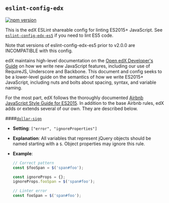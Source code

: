 ## `eslint-config-edx`
[![npm version](https://badge.fury.io/js/eslint-config-edx.svg)](https://badge.fury.io/js/eslint-config-edx)

This is the edX ESLint shareable config for linting ES2015+ JavaScript. See [`eslint-config-edx-es5`](https://npmjs.com/package/eslint-config-edx-es5) if you need to lint ES5 code.

Note that versions of eslint-config-edx-es5 prior to v2.0.0 are INCOMPATIBLE with this config.

edX maintains high-level documentation on the [Open edX Developer's Guide](http://edx.readthedocs.io/projects/edx-developer-guide/en/latest/user_interface_development.html?highlight=ux#adding-a-ui-page) on how we write new JavaScript features, including our use of RequireJS, Underscore and Backbone. This document and config seeks to be a lower-level guide on the semantics of how we write ES2015+ JavaScript, including nuts and bolts about spacing, syntax, and variable naming.

For the most part, edX follows the thoroughly documented [Airbnb JavaScript Style Guide for ES2015](http://airbnb.io/javascript/). In addition to the base Airbnb rules, edX adds or extends several of our own. They are described below.

####[`dollar-sign`](https://github.com/erikdesjardins/eslint-plugin-dollar-sign)
- **Setting**: `["error", "ignoreProperties"]`
- **Explanation**: All variables that represent jQuery objects should be named starting with a `$`. Object properties may ignore this rule.
- **Example**:

    ```javascript
    // Correct pattern
    const $fooSpan = $('span#foo');

    const ignoreProps = {};
    ignoreProps.fooSpan = $('span#foo');

    // Linter error
    const fooSpan = $('span#foo');
    ```
